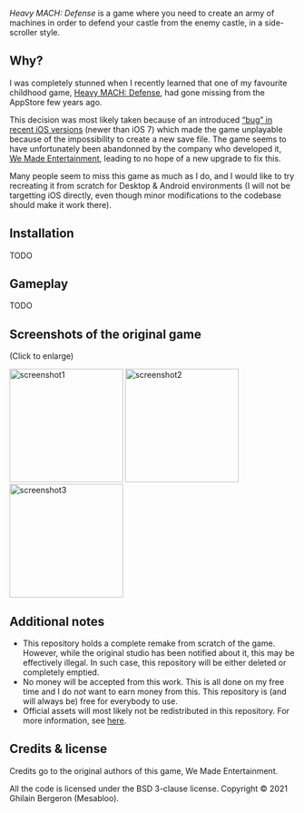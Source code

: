 *Heavy MACH: Defense* is a game where you need to create an army of machines in order to defend your castle from the enemy castle, in a side-scroller style.

## Why? 

I was completely stunned when I recently learned that one of my favourite childhood game, 
[Heavy MACH: Defense](https://www.formidapps.com/ios/app.heavy-mach-defense-jBEDCiEx.aspx), had gone missing from the AppStore few years ago.

This decision was most likely taken because of an introduced [“bug” in recent iOS versions](https://discussions.apple.com/thread/5371577) 
(newer than iOS 7) which made the game unplayable because of the impossibility to create a new save file.
The game seems to have unfortunately been abandonned by the company who developed it, [We Made Entertainment](https://wemade.com), leading to
no hope of a new upgrade to fix this.

Many people seem to miss this game as much as I do, and I would like to try recreating it from scratch for Desktop & Android environments 
(I will not be targetting iOS directly, even though minor modifications to the codebase should make it work there).

## Installation

TODO

## Gameplay

TODO

## Screenshots of the original game

(Click to enlarge)

<img alt="screenshot1" height=200 src="https://lioxliu.files.wordpress.com/2012/09/20120904-182543.jpg"/>    <img alt="screenshot2" height=200 src="https://www.simonvideo.com/wp-content/uploads/2011/05/mzl.skpyknie.320x480-75.jpg"/>    <img alt="screenshot3" height=200 src="http://a2.mzstatic.com/us/r1000/107/Purple/01/eb/18/mzl.wqfmuwaf.jpg"/>

## Additional notes

- This repository holds a complete remake from scratch of the game.
  However, while the original studio has been notified about it, this may be effectively illegal.
  In such case, this repository will be either deleted or completely emptied.
- No money will be accepted from this work.
  This is all done on my free time and I do *not* want to earn money from this.
  This repository is (and will always be) free for everybody to use.
- Official assets will most likely not be redistributed in this repository. 
  For more information, see [here](./core/assets/README.md).

## Credits & license

Credits go to the original authors of this game, We Made Entertainment.

All the code is licensed under the BSD 3-clause license.
Copyright © 2021 Ghilain Bergeron (Mesabloo).

